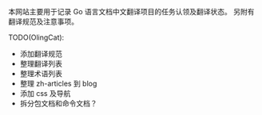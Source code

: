 本网站主要用于记录 Go 语言文档中文翻译项目的任务认领及翻译状态。
另附有翻译规范及注意事项。


TODO(OlingCat):
- 添加翻译规范
- 整理翻译列表
- 整理术语列表
- 整理 zh-articles 到 blog
- 添加 css 及导航
- 拆分包文档和命令文档？
